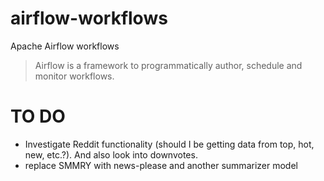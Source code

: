 # airflow-workflows
Apache Airflow workflows

> Airflow is a framework to programmatically author, schedule and monitor workflows.


# TO DO
* Investigate Reddit functionality (should I be getting data from top, hot, new, etc.?). And also look into downvotes.
* replace SMMRY with news-please and another summarizer model